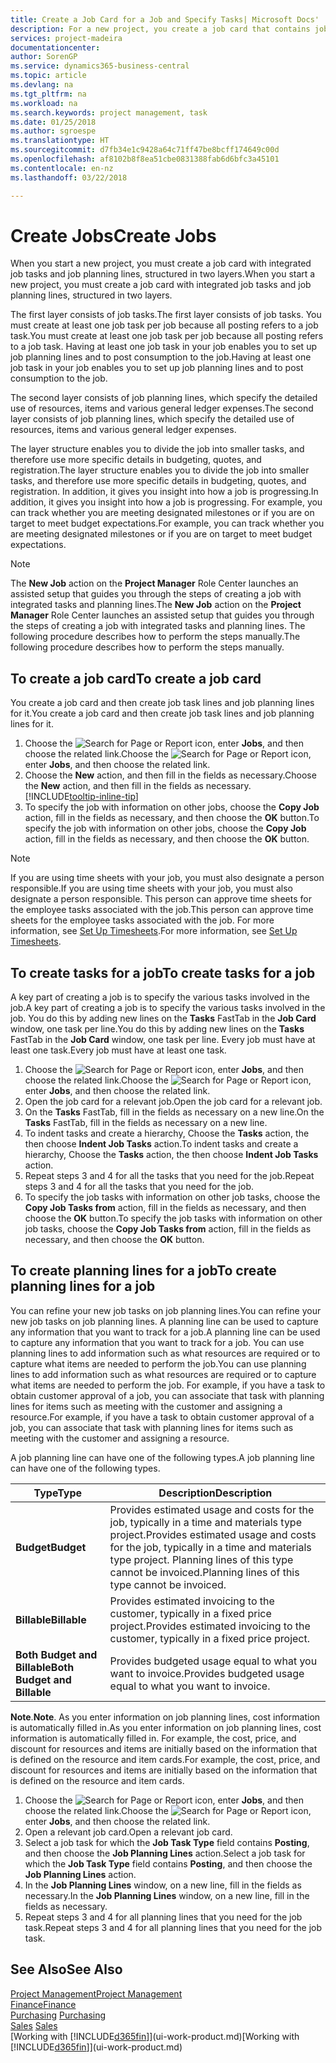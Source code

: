 ```yaml
---
title: Create a Job Card for a Job and Specify Tasks| Microsoft Docs'
description: For a new project, you create a job card that contains job tasks and planning lines, to help you manage progress and budgets.
services: project-madeira
documentationcenter: 
author: SorenGP
ms.service: dynamics365-business-central
ms.topic: article
ms.devlang: na
ms.tgt_pltfrm: na
ms.workload: na
ms.search.keywords: project management, task
ms.date: 01/25/2018
ms.author: sgroespe
ms.translationtype: HT
ms.sourcegitcommit: d7fb34e1c9428a64c71ff47be8bcff174649c00d
ms.openlocfilehash: af8102b8f8ea51cbe0831388fab6d6bfc3a45101
ms.contentlocale: en-nz
ms.lasthandoff: 03/22/2018

---
```

# <a name="create-jobs"></a><span data-ttu-id="8955b-103">Create Jobs</span><span class="sxs-lookup"><span data-stu-id="8955b-103">Create Jobs</span></span>
<span data-ttu-id="8955b-104">When you start a new project, you must create a job card with integrated job tasks and job planning lines, structured in two layers.</span><span class="sxs-lookup"><span data-stu-id="8955b-104">When you start a new project, you must create a job card with integrated job tasks and job planning lines, structured in two layers.</span></span>  

<span data-ttu-id="8955b-105">The first layer consists of job tasks.</span><span class="sxs-lookup"><span data-stu-id="8955b-105">The first layer consists of job tasks.</span></span> <span data-ttu-id="8955b-106">You must create at least one job task per job because all posting refers to a job task.</span><span class="sxs-lookup"><span data-stu-id="8955b-106">You must create at least one job task per job because all posting refers to a job task.</span></span> <span data-ttu-id="8955b-107">Having at least one job task in your job enables you to set up job planning lines and to post consumption to the job.</span><span class="sxs-lookup"><span data-stu-id="8955b-107">Having at least one job task in your job enables you to set up job planning lines and to post consumption to the job.</span></span>

<span data-ttu-id="8955b-108">The second layer consists of job planning lines, which specify the detailed use of resources, items and various general ledger expenses.</span><span class="sxs-lookup"><span data-stu-id="8955b-108">The second layer consists of job planning lines, which specify the detailed use of resources, items and various general ledger expenses.</span></span>

<span data-ttu-id="8955b-109">The layer structure enables you to divide the job into smaller tasks, and therefore use more specific details in budgeting, quotes, and registration.</span><span class="sxs-lookup"><span data-stu-id="8955b-109">The layer structure enables you to divide the job into smaller tasks, and therefore use more specific details in budgeting, quotes, and registration.</span></span> <span data-ttu-id="8955b-110">In addition, it gives you insight into how a job is progressing.</span><span class="sxs-lookup"><span data-stu-id="8955b-110">In addition, it gives you insight into how a job is progressing.</span></span> <span data-ttu-id="8955b-111">For example, you can track whether you are meeting designated milestones or if you are on target to meet budget expectations.</span><span class="sxs-lookup"><span data-stu-id="8955b-111">For example, you can track whether you are meeting designated milestones or if you are on target to meet budget expectations.</span></span>

> [!NOTE]  
>   <span data-ttu-id="8955b-112">The **New Job** action on the **Project Manager** Role Center launches an assisted setup that guides you through the steps of creating a job with integrated tasks and planning lines.</span><span class="sxs-lookup"><span data-stu-id="8955b-112">The **New Job** action on the **Project Manager** Role Center launches an assisted setup that guides you through the steps of creating a job with integrated tasks and planning lines.</span></span> <span data-ttu-id="8955b-113">The following procedure describes how to perform the steps manually.</span><span class="sxs-lookup"><span data-stu-id="8955b-113">The following procedure describes how to perform the steps manually.</span></span>

## <a name="to-create-a-job-card"></a><span data-ttu-id="8955b-114">To create a job card</span><span class="sxs-lookup"><span data-stu-id="8955b-114">To create a job card</span></span>
<span data-ttu-id="8955b-115">You create a job card and then create job task lines and job planning lines for it.</span><span class="sxs-lookup"><span data-stu-id="8955b-115">You create a job card and then create job task lines and job planning lines for it.</span></span>

1. <span data-ttu-id="8955b-116">Choose the ![Search for Page or Report](media/ui-search/search_small.png "Search for Page or Report icon") icon, enter **Jobs**, and then choose the related link.</span><span class="sxs-lookup"><span data-stu-id="8955b-116">Choose the ![Search for Page or Report](media/ui-search/search_small.png "Search for Page or Report icon") icon, enter **Jobs**, and then choose the related link.</span></span>  
2. <span data-ttu-id="8955b-117">Choose the **New** action, and then fill in the fields as necessary.</span><span class="sxs-lookup"><span data-stu-id="8955b-117">Choose the **New** action, and then fill in the fields as necessary.</span></span> [!INCLUDE[tooltip-inline-tip](includes/tooltip-inline-tip_md.md)]
3. <span data-ttu-id="8955b-118">To specify the job with information on other jobs, choose the **Copy Job** action, fill in the fields as necessary, and then choose the **OK** button.</span><span class="sxs-lookup"><span data-stu-id="8955b-118">To specify the job with information on other jobs, choose the **Copy Job** action, fill in the fields as necessary, and then choose the **OK** button.</span></span>

> [!NOTE]  
>   <span data-ttu-id="8955b-119">If you are using time sheets with your job, you must also designate a person responsible.</span><span class="sxs-lookup"><span data-stu-id="8955b-119">If you are using time sheets with your job, you must also designate a person responsible.</span></span> <span data-ttu-id="8955b-120">This person can approve time sheets for the employee tasks associated with the job.</span><span class="sxs-lookup"><span data-stu-id="8955b-120">This person can approve time sheets for the employee tasks associated with the job.</span></span> <span data-ttu-id="8955b-121">For more information, see [Set Up Timesheets](projects-how-setup-time-sheets.md).</span><span class="sxs-lookup"><span data-stu-id="8955b-121">For more information, see [Set Up Timesheets](projects-how-setup-time-sheets.md).</span></span>

## <a name="to-create-tasks-for-a-job"></a><span data-ttu-id="8955b-122">To create tasks for a job</span><span class="sxs-lookup"><span data-stu-id="8955b-122">To create tasks for a job</span></span>
<span data-ttu-id="8955b-123">A key part of creating a job is to specify the various tasks involved in the job.</span><span class="sxs-lookup"><span data-stu-id="8955b-123">A key part of creating a job is to specify the various tasks involved in the job.</span></span> <span data-ttu-id="8955b-124">You do this by adding new lines on the **Tasks** FastTab in the **Job Card** window, one task per line.</span><span class="sxs-lookup"><span data-stu-id="8955b-124">You do this by adding new lines on the **Tasks** FastTab in the **Job Card** window, one task per line.</span></span> <span data-ttu-id="8955b-125">Every job must have at least one task.</span><span class="sxs-lookup"><span data-stu-id="8955b-125">Every job must have at least one task.</span></span>

1. <span data-ttu-id="8955b-126">Choose the ![Search for Page or Report](media/ui-search/search_small.png "Search for Page or Report icon") icon, enter **Jobs**, and then choose the related link.</span><span class="sxs-lookup"><span data-stu-id="8955b-126">Choose the ![Search for Page or Report](media/ui-search/search_small.png "Search for Page or Report icon") icon, enter **Jobs**, and then choose the related link.</span></span>
2. <span data-ttu-id="8955b-127">Open the job card for a relevant job.</span><span class="sxs-lookup"><span data-stu-id="8955b-127">Open the job card for a relevant job.</span></span>
3. <span data-ttu-id="8955b-128">On the **Tasks** FastTab, fill in the fields as necessary on a new line.</span><span class="sxs-lookup"><span data-stu-id="8955b-128">On the **Tasks** FastTab, fill in the fields as necessary on a new line.</span></span>
4. <span data-ttu-id="8955b-129">To indent tasks and create a hierarchy, Choose the **Tasks** action, the then choose **Indent Job Tasks** action.</span><span class="sxs-lookup"><span data-stu-id="8955b-129">To indent tasks and create a hierarchy, Choose the **Tasks** action, the then choose **Indent Job Tasks** action.</span></span>
5. <span data-ttu-id="8955b-130">Repeat steps 3 and 4 for all the tasks that you need for the job.</span><span class="sxs-lookup"><span data-stu-id="8955b-130">Repeat steps 3 and 4 for all the tasks that you need for the job.</span></span>
6. <span data-ttu-id="8955b-131">To specify the job tasks with information on other job tasks, choose the **Copy Job Tasks from** action, fill in the fields as necessary, and then choose the **OK** button.</span><span class="sxs-lookup"><span data-stu-id="8955b-131">To specify the job tasks with information on other job tasks, choose the **Copy Job Tasks from** action, fill in the fields as necessary, and then choose the **OK** button.</span></span>

## <a name="to-create-planning-lines-for-a-job"></a><span data-ttu-id="8955b-132">To create planning lines for a job</span><span class="sxs-lookup"><span data-stu-id="8955b-132">To create planning lines for a job</span></span>
<span data-ttu-id="8955b-133">You can refine your new job tasks on job planning lines.</span><span class="sxs-lookup"><span data-stu-id="8955b-133">You can refine your new job tasks on job planning lines.</span></span> <span data-ttu-id="8955b-134">A planning line can be used to capture any information that you want to track for a job.</span><span class="sxs-lookup"><span data-stu-id="8955b-134">A planning line can be used to capture any information that you want to track for a job.</span></span> <span data-ttu-id="8955b-135">You can use planning lines to add information such as what resources are required or to capture what items are needed to perform the job.</span><span class="sxs-lookup"><span data-stu-id="8955b-135">You can use planning lines to add information such as what resources are required or to capture what items are needed to perform the job.</span></span> <span data-ttu-id="8955b-136">For example, if you have a task to obtain customer approval of a job, you can associate that task with planning lines for items such as meeting with the customer and assigning a resource.</span><span class="sxs-lookup"><span data-stu-id="8955b-136">For example, if you have a task to obtain customer approval of a job, you can associate that task with planning lines for items such as meeting with the customer and assigning a resource.</span></span>  

<span data-ttu-id="8955b-137">A job planning line can have one of the following types.</span><span class="sxs-lookup"><span data-stu-id="8955b-137">A job planning line can have one of the following types.</span></span>  

| <span data-ttu-id="8955b-138">Type</span><span class="sxs-lookup"><span data-stu-id="8955b-138">Type</span></span> | <span data-ttu-id="8955b-139">Description</span><span class="sxs-lookup"><span data-stu-id="8955b-139">Description</span></span> |
| --- | --- |
| <span data-ttu-id="8955b-140">**Budget**</span><span class="sxs-lookup"><span data-stu-id="8955b-140">**Budget**</span></span> |<span data-ttu-id="8955b-141">Provides estimated usage and costs for the job, typically in a time and materials type project.</span><span class="sxs-lookup"><span data-stu-id="8955b-141">Provides estimated usage and costs for the job, typically in a time and materials type project.</span></span> <span data-ttu-id="8955b-142">Planning lines of this type cannot be invoiced.</span><span class="sxs-lookup"><span data-stu-id="8955b-142">Planning lines of this type cannot be invoiced.</span></span> |
| <span data-ttu-id="8955b-143">**Billable**</span><span class="sxs-lookup"><span data-stu-id="8955b-143">**Billable**</span></span> |<span data-ttu-id="8955b-144">Provides estimated invoicing to the customer, typically in a fixed price project.</span><span class="sxs-lookup"><span data-stu-id="8955b-144">Provides estimated invoicing to the customer, typically in a fixed price project.</span></span> |
| <span data-ttu-id="8955b-145">**Both Budget and Billable**</span><span class="sxs-lookup"><span data-stu-id="8955b-145">**Both Budget and Billable**</span></span> |<span data-ttu-id="8955b-146">Provides budgeted usage equal to what you want to invoice.</span><span class="sxs-lookup"><span data-stu-id="8955b-146">Provides budgeted usage equal to what you want to invoice.</span></span> |

<span data-ttu-id="8955b-147">**Note**.</span><span class="sxs-lookup"><span data-stu-id="8955b-147">**Note**.</span></span> <span data-ttu-id="8955b-148">As you enter information on job planning lines, cost information is automatically filled in.</span><span class="sxs-lookup"><span data-stu-id="8955b-148">As you enter information on job planning lines, cost information is automatically filled in.</span></span> <span data-ttu-id="8955b-149">For example, the cost, price, and discount for resources and items are initially based on the information that is defined on the resource and item cards.</span><span class="sxs-lookup"><span data-stu-id="8955b-149">For example, the cost, price, and discount for resources and items are initially based on the information that is defined on the resource and item cards.</span></span>

1. <span data-ttu-id="8955b-150">Choose the ![Search for Page or Report](media/ui-search/search_small.png "Search for Page or Report icon") icon, enter **Jobs**, and then choose the related link.</span><span class="sxs-lookup"><span data-stu-id="8955b-150">Choose the ![Search for Page or Report](media/ui-search/search_small.png "Search for Page or Report icon") icon, enter **Jobs**, and then choose the related link.</span></span>
2. <span data-ttu-id="8955b-151">Open a relevant job card.</span><span class="sxs-lookup"><span data-stu-id="8955b-151">Open a relevant job card.</span></span>
3. <span data-ttu-id="8955b-152">Select a job task for which the **Job Task Type** field contains **Posting**, and then choose the **Job Planning Lines** action.</span><span class="sxs-lookup"><span data-stu-id="8955b-152">Select a job task for which the **Job Task Type** field contains **Posting**, and then choose the **Job Planning Lines** action.</span></span>  
4. <span data-ttu-id="8955b-153">In the **Job Planning Lines** window, on a new line, fill in the fields as necessary.</span><span class="sxs-lookup"><span data-stu-id="8955b-153">In the **Job Planning Lines** window, on a new line, fill in the fields as necessary.</span></span>
5. <span data-ttu-id="8955b-154">Repeat steps 3 and 4 for all planning lines that you need for the job task.</span><span class="sxs-lookup"><span data-stu-id="8955b-154">Repeat steps 3 and 4 for all planning lines that you need for the job task.</span></span>

## <a name="see-also"></a><span data-ttu-id="8955b-155">See Also</span><span class="sxs-lookup"><span data-stu-id="8955b-155">See Also</span></span>
[<span data-ttu-id="8955b-156">Project Management</span><span class="sxs-lookup"><span data-stu-id="8955b-156">Project Management</span></span>](projects-manage-projects.md)  
[<span data-ttu-id="8955b-157">Finance</span><span class="sxs-lookup"><span data-stu-id="8955b-157">Finance</span></span>](finance.md)  
<span data-ttu-id="8955b-158">[Purchasing](purchasing-manage-purchasing.md)       </span><span class="sxs-lookup"><span data-stu-id="8955b-158">[Purchasing](purchasing-manage-purchasing.md)       </span></span>  
<span data-ttu-id="8955b-159">[Sales](sales-manage-sales.md)    </span><span class="sxs-lookup"><span data-stu-id="8955b-159">[Sales](sales-manage-sales.md)    </span></span>  
<span data-ttu-id="8955b-160">[Working with [!INCLUDE[d365fin](includes/d365fin_md.md)]](ui-work-product.md)</span><span class="sxs-lookup"><span data-stu-id="8955b-160">[Working with [!INCLUDE[d365fin](includes/d365fin_md.md)]](ui-work-product.md)</span></span>  


